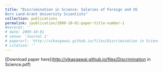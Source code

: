 ```yaml
---
title: "Discrimination in Science: Salaries of Foreign and US
Born Land-Grant University Scientists"
collection: publications
permalink: /publication/2009-10-01-paper-title-number-1
#excerpt: ''
# date: 2009-10-01
# venue: 'Journal 1'
# paperurl: 'http://vikasgawai.github.io/files/Discrimination in Science.pdf'
# citation: ''
---
```



[Download paper here](http://vikasgawai.github.io/files/Discrimination in Science.pdf)
